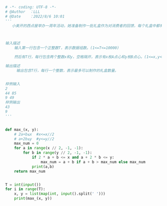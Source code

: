 
<BlogInfo id="1048" title="144.小美的礼盒包装" author="白日梦想猿" pv=0 read_times=0 pre_cost_time=0分43秒 category="leetcode" tag_list="['leetcode']" create_time="2022.08.06 10:01:42" update_time="2022.08.06 11:46:36" />

```python
# -*- coding: UTF-8 -*-                            
# @Author  ：LLL                         
# @Date    ：2022/8/6 10:01
'''
   小美开的西点屋举办一周年活动，她准备制作一批礼盒作为对消费者的回馈，每个礼盒中都有三枚西点屋的招牌点心。西点屋共有A和B两种招牌点心，为了让消费者都能品尝到两种点心，因此每个礼盒中都要包含至少一枚A点心和一枚B点心。现在小美的西点屋内共有x枚A点心和y枚B点心，请问小美最多可以制作多少个礼盒。



输入描述
    输入第一行包含一个正整数T，表示数据组数。(1<=T<=10000)

    然后有T行，每行包含两个整数x和y，空格隔开，表示有x枚A点心和y枚B点心。(1<=x,y<=10^9)

输出描述
     输出包含T行，每行一个整数，表示最多可以制作的礼盒数量。


样例输入
2
44 85
9 49
样例输出
43
9
'''


def max_(x, y):
    # 2a+b≤x  #x<=x//2
    # a+2b≤y  #y<=y//2
    max_num = 0
    for a in range(x // 2, -1, -1):
        for b in range(y // 2, -1, -1):
            if 2 * a + b <= x and a + 2 * b <= y:
                max_num = a + b if a + b > max_num else max_num
            print(a,b)
    return max_num


T = int(input())
for i in range(T):
    x, y = list(map(int, input().split(' ')))
    print(max_(x, y))

```
